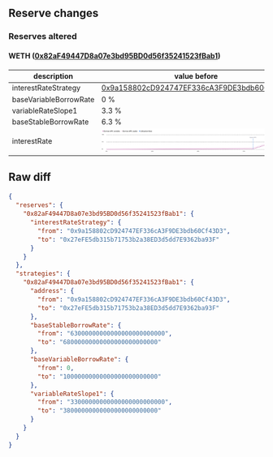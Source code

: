## Reserve changes

### Reserves altered

#### WETH ([0x82aF49447D8a07e3bd95BD0d56f35241523fBab1](https://arbiscan.io/address/0x82aF49447D8a07e3bd95BD0d56f35241523fBab1))

| description | value before | value after |
| --- | --- | --- |
| interestRateStrategy | [0x9a158802cD924747EF336cA3F9DE3bdb60Cf43D3](https://arbiscan.io/address/0x9a158802cD924747EF336cA3F9DE3bdb60Cf43D3) | [0x27eFE5db315b71753b2a38ED3d5dd7E9362ba93F](https://arbiscan.io/address/0x27eFE5db315b71753b2a38ED3d5dd7E9362ba93F) |
| baseVariableBorrowRate | 0 % | 1 % |
| variableRateSlope1 | 3.3 % | 3.8 % |
| baseStableBorrowRate | 6.3 % | 6.8 % |
| interestRate | ![before](/.assets/3d8eed0f38805dea3da835c8c9505d09e57e6996.svg) | ![after](/.assets/e7c3905f5d41473b5148fbd1df41bdc06ae104fb.svg) |

## Raw diff

```json
{
  "reserves": {
    "0x82aF49447D8a07e3bd95BD0d56f35241523fBab1": {
      "interestRateStrategy": {
        "from": "0x9a158802cD924747EF336cA3F9DE3bdb60Cf43D3",
        "to": "0x27eFE5db315b71753b2a38ED3d5dd7E9362ba93F"
      }
    }
  },
  "strategies": {
    "0x82aF49447D8a07e3bd95BD0d56f35241523fBab1": {
      "address": {
        "from": "0x9a158802cD924747EF336cA3F9DE3bdb60Cf43D3",
        "to": "0x27eFE5db315b71753b2a38ED3d5dd7E9362ba93F"
      },
      "baseStableBorrowRate": {
        "from": "63000000000000000000000000",
        "to": "68000000000000000000000000"
      },
      "baseVariableBorrowRate": {
        "from": 0,
        "to": "10000000000000000000000000"
      },
      "variableRateSlope1": {
        "from": "33000000000000000000000000",
        "to": "38000000000000000000000000"
      }
    }
  }
}
```